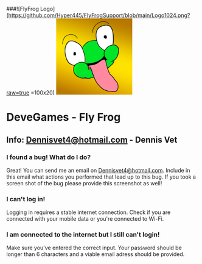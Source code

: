###![FlyFrog Logo](https://github.com/Hyper445/FlyFrogSupport/blob/main/Logo1024.png?raw=true =100x20)
<img src="https://github.com/Hyper445/FlyFrogSupport/blob/main/Logo1024.png?raw=true" width="200" height="200">

# DeveGames - Fly Frog 

## Info: Dennisvet4@hotmail.com - Dennis Vet



### I found a bug! What do I do?
Great! You can send me an email on Dennisvet4@hotmail.com. Include in this email what actions you performed that lead up to this bug.
If you took a screen shot of the bug please provide this screenshot as well!

### I can't log in!
Logging in requires a stable internet connection. Check if you are connected with your mobile data or you're connected to Wi-Fi.

### I am connected to the internet but I still can't login!
Make sure you've entered the correct input. Your password should be longer than 6 characters and a viable email adress should be provided.

